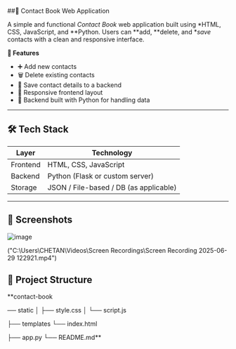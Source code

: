 ##📒 Contact Book Web Application

A simple and functional *Contact Book* web application built using *HTML, CSS, JavaScript, and **Python. Users can **add, **delete, and **save* contacts with a clean and responsive interface.



**🚀 Features**

- ➕ Add new contacts
- 🗑 Delete existing contacts
- 💾 Save contact details to a backend
- 📱 Responsive frontend layout
- 🔐 Backend built with Python for handling data

---

## 🛠 Tech Stack

| Layer        | Technology             |
|--------------|------------------------|
| Frontend     | HTML, CSS, JavaScript  |
| Backend      | Python (Flask or custom server) |
| Storage      | JSON / File-based / DB (as applicable) |

---

## 📸 Screenshots

![image](https://github.com/user-attachments/assets/d0b79012-9146-4e5a-accc-8b26b310413d)



("C:\Users\CHETAN\Videos\Screen Recordings\Screen Recording 2025-06-29 122921.mp4")


## 📂 Project Structure
**contact-book

── static
│ ├── style.css
│ └── script.js

├── templates
 └── index.html

├── app.py
└── README.md**
